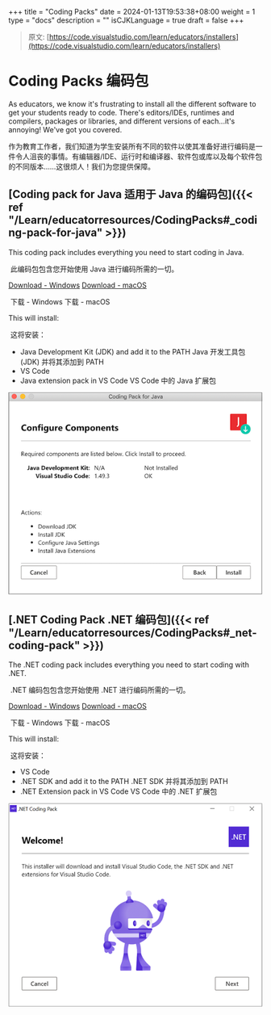 +++
title = "Coding Packs"
date = 2024-01-13T19:53:38+08:00
weight = 1
type = "docs"
description = ""
isCJKLanguage = true
draft = false
+++

> 原文: [https://code.visualstudio.com/learn/educators/installers](https://code.visualstudio.com/learn/educators/installers)

# Coding Packs 编码包



As educators, we know it's frustrating to install all the different software to get your students ready to code. There's editors/IDEs, runtimes and compilers, packages or libraries, and different versions of each...it's annoying! We've got you covered.

​​​	作为教育工作者，我们知道为学生安装所有不同的软件以使其准备好进行编码是一件令人沮丧的事情。有编辑器/IDE、运行时和编译器、软件包或库以及每个软件包的不同版本……这很烦人！我们为您提供保障。

## [Coding pack for Java 适用于 Java 的编码包]({{< ref "/Learn/educatorresources/CodingPacks#_coding-pack-for-java" >}})

This coding pack includes everything you need to start coding in Java.

​​​	此编码包包含您开始使用 Java 进行编码所需的一切。

[Download - Windows](https://aka.ms/vscode-java-installer-win) [Download - macOS](https://aka.ms/vscode-java-installer-mac)

​​​	下载 - Windows 下载 - macOS

This will install:

​​​	这将安装：

- Java Development Kit (JDK) and add it to the PATH
  Java 开发工具包 (JDK) 并将其添加到 PATH
- VS Code
- Java extension pack in VS Code
  VS Code 中的 Java 扩展包

![Java Installer](./CodingPacks_img/java-installer.png)

## [.NET Coding Pack .NET 编码包]({{< ref "/Learn/educatorresources/CodingPacks#_net-coding-pack" >}})

The .NET coding pack includes everything you need to start coding with .NET.

​​​	.NET 编码包包含您开始使用 .NET 进行编码所需的一切。

[Download - Windows](https://aka.ms/dotnet-coding-pack-win) [Download - macOS](https://aka.ms/dotnet-coding-pack-mac)

​​​	下载 - Windows 下载 - macOS

This will install:

​​​	这将安装：

- VS Code
- .NET SDK and add it to the PATH
  .NET SDK 并将其添加到 PATH
- .NET Extension pack in VS Code
  VS Code 中的 .NET 扩展包

![.NET Installer](./CodingPacks_img/dotnet-installer.png)
